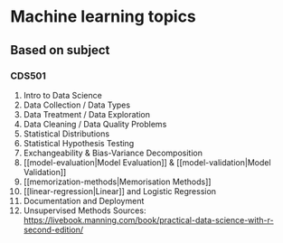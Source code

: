# Machine learning topics
## Based on subject 
### CDS501 
1. Intro to Data Science 
2. Data Collection / Data Types 
3. Data Treatment / Data Exploration
4. Data Cleaning / Data Quality Problems
5. Statistical Distributions
6. Statistical Hypothesis Testing 
7. Exchangeability & Bias-Variance Decomposition
8. [[model-evaluation|Model Evaluation]] & [[model-validation|Model Validation]]
9. [[memorization-methods|Memorisation Methods]]
10. [[linear-regression|Linear]] and Logistic Regression
11. Documentation and Deployment 
12. Unsupervised Methods
Sources: 
https://livebook.manning.com/book/practical-data-science-with-r-second-edition/